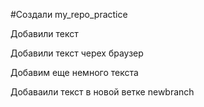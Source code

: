 #Создали my_repo_practice

Добавили текст 

Добавили текст черех браузер

Добавим еще немного текста

Добаваили текст в новой ветке newbranch